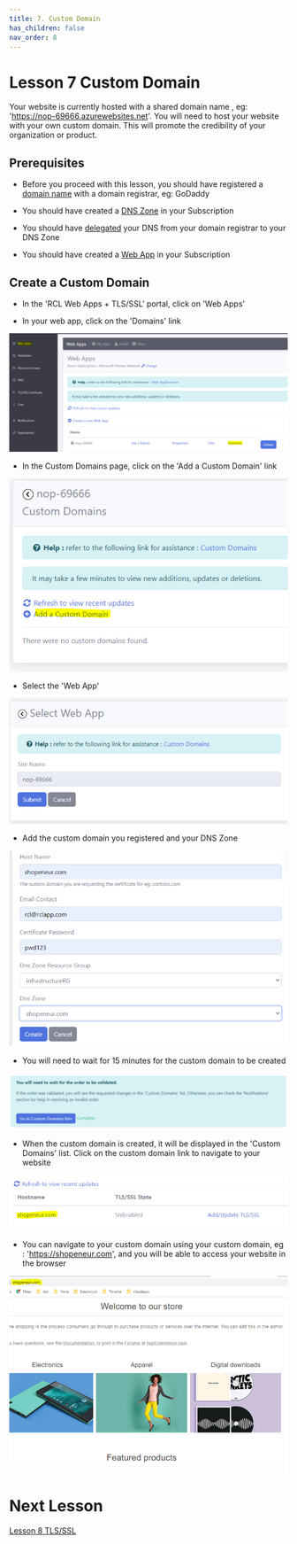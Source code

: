 ```yaml
---
title: 7. Custom Domain
has_children: false
nav_order: 8
---
```


# Lesson 7 Custom Domain

Your website is currently hosted with a shared domain name , eg: 'https://nop-69666.azurewebsites.net'. You will need to host your website with your own custom domain. This will promote the credibility of your organization or product.

## Prerequisites

- Before you proceed with this lesson, you should have registered a [domain name](https://rcl-cloud-apps.github.io/cloud101/6-dns.html) with a domain registrar, eg: GoDaddy

- You should have created a [DNS Zone](https://rcl-cloud-apps.github.io/cloud101/6-dns.html) in your Subscription

- You should have [delegated](https://rcl-cloud-apps.github.io/cloud101/6-dns.html) your DNS from your domain registrar to your DNS Zone

- You should have created a [Web App](https://rcl-cloud-apps.github.io/cloud101/5-webapp.html) in your Subscription

## Create a Custom Domain

- In the 'RCL Web Apps + TLS/SSL' portal, click on 'Web Apps' 

- In your web app, click on the 'Domains' link

![custom-domain](images/custom-domain-open.PNG)

- In the Custom Domains page, click on the 'Add a Custom Domain' link

![custom-domain](images/custom-domain-add.PNG)

- Select the 'Web App'

![custom-domain](images/custom-domain-create.PNG)

- Add the custom domain you registered and your DNS Zone

![custom-domain](images/custom-domain-create2.PNG)

- You will need to wait for 15 minutes for the custom domain to be created

![custom-domain](images/custom-domain-create3.PNG)

- When the custom domain is created, it will be displayed in the 'Custom Domains' list. Click on the custom domain link to navigate to your website

![custom-domain](images/custom-domain-list.PNG)

- You can navigate to your custom domain using your custom domain, eg : 'https://shopeneur.com', and you will be able to access your website in the browser

![custom-domain](images/custom-domain-site.PNG)

# Next Lesson

[Lesson 8 TLS/SSL](https://rcl-cloud-apps.github.io/cloud101/8-tls-ssl.html)